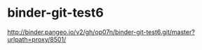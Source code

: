 # binder-git-test6

http://binder.pangeo.io/v2/gh/op07n/binder-git-test6.git/master?urlpath=proxy/8501/
